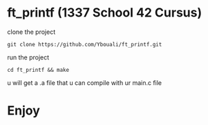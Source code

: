 # ft_printf (1337 School 42 Cursus)

clone the project
```
git clone https://github.com/Ybouali/ft_printf.git
```

run the project 
```
cd ft_printf && make
```

u will get a .a file that u can compile with ur main.c file

# Enjoy

